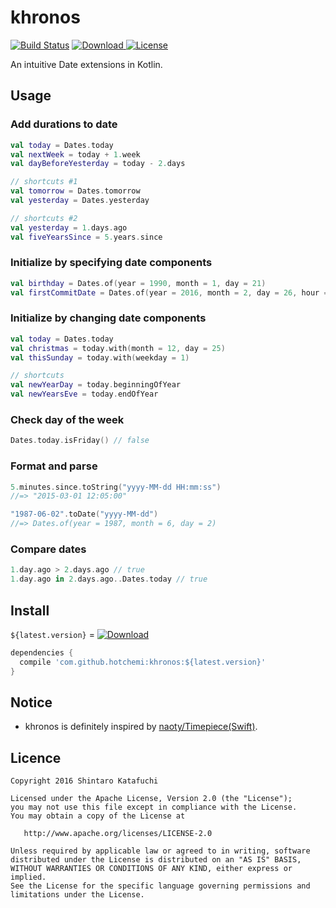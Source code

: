 # khronos

[![Build Status](https://travis-ci.org/hotchemi/khronos.svg?branch=master)](https://travis-ci.org/hotchemi/khronos) [![Download](https://api.bintray.com/packages/hotchemi/maven/khronos/images/download.svg) ](https://bintray.com/hotchemi/maven/khronos/_latestVersion) [![License](https://img.shields.io/badge/license-APACHE2-green.svg)](https://www.apache.org/licenses/LICENSE-2.0.html)

An intuitive Date extensions in Kotlin.

## Usage

### Add durations to date

```kotlin
val today = Dates.today
val nextWeek = today + 1.week
val dayBeforeYesterday = today - 2.days

// shortcuts #1
val tomorrow = Dates.tomorrow
val yesterday = Dates.yesterday

// shortcuts #2
val yesterday = 1.days.ago
val fiveYearsSince = 5.years.since
```

### Initialize by specifying date components

```kotlin
val birthday = Dates.of(year = 1990, month = 1, day = 21)
val firstCommitDate = Dates.of(year = 2016, month = 2, day = 26, hour = 18, minute = 58, second = 31)
```

### Initialize by changing date components

```kotlin
val today = Dates.today
val christmas = today.with(month = 12, day = 25)
val thisSunday = today.with(weekday = 1)

// shortcuts
val newYearDay = today.beginningOfYear
val newYearsEve = today.endOfYear
```

### Check day of the week

```kotlin
Dates.today.isFriday() // false
```

### Format and parse

```kotlin
5.minutes.since.toString("yyyy-MM-dd HH:mm:ss")
//=> "2015-03-01 12:05:00"

"1987-06-02".toDate("yyyy-MM-dd")
//=> Dates.of(year = 1987, month = 6, day = 2)
```

### Compare dates

```kotlin
1.day.ago > 2.days.ago // true
1.day.ago in 2.days.ago..Dates.today // true
```

## Install

`${latest.version}` = [![Download](https://api.bintray.com/packages/hotchemi/maven/khronos/images/download.svg) ](https://bintray.com/hotchemi/maven/khronos/_latestVersion)

```groovy
dependencies {
  compile 'com.github.hotchemi:khronos:${latest.version}'
}
```

## Notice

- khronos is definitely inspired by [naoty/Timepiece(Swift)](https://github.com/naoty/Timepiece).

## Licence

```
Copyright 2016 Shintaro Katafuchi

Licensed under the Apache License, Version 2.0 (the "License");
you may not use this file except in compliance with the License.
You may obtain a copy of the License at

   http://www.apache.org/licenses/LICENSE-2.0

Unless required by applicable law or agreed to in writing, software
distributed under the License is distributed on an "AS IS" BASIS,
WITHOUT WARRANTIES OR CONDITIONS OF ANY KIND, either express or implied.
See the License for the specific language governing permissions and
limitations under the License.
```
